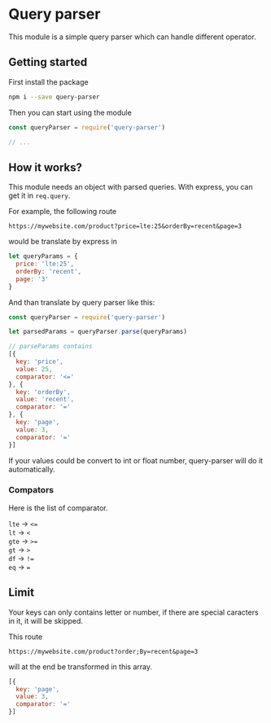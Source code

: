 # Query parser

This module is a simple query parser which can handle different operator.

## Getting started

First install the package

```bash
npm i --save query-parser
```

Then you can start using the module

```js
const queryParser = require('query-parser')

// ...
```

## How it works?

This module needs an object with parsed queries. With express, you can get it in `req.query`.

For example, the following route

```
https://mywebsite.com/product?price=lte:25&orderBy=recent&page=3
```

would be translate by express in

```js
let queryParams = {
  price: 'lte:25',
  orderBy: 'recent',
  page: '3'
}
```

And than translate by query parser like this:

```js
const queryParser = require('query-parser')

let parsedParams = queryParser.parse(queryParams)

// parseParams contains
[{
  key: 'price',
  value: 25,
  comparator: '<='
}, {
  key: 'orderBy',
  value: 'recent',
  comparator: '='
}, {
  key: 'page',
  value: 3,
  comparator: '='
}]
```

If your values could be convert to int or float number, query-parser will do it automatically.

### Compators

Here is the list of comparator.

`lte` -> `<=`  
`lt` -> `<`  
`gte` -> `>=`  
`gt` -> `>`  
`df` -> `!=`  
`eq` -> `=`


## Limit

Your keys can only contains letter or number, if there are special caracters in it, it will be skipped.

This route

```
https://mywebsite.com/product?order;By=recent&page=3
```

will at the end be transformed in this array.

```js
[{
  key: 'page',
  value: 3,
  comparator: '='
}]
```
